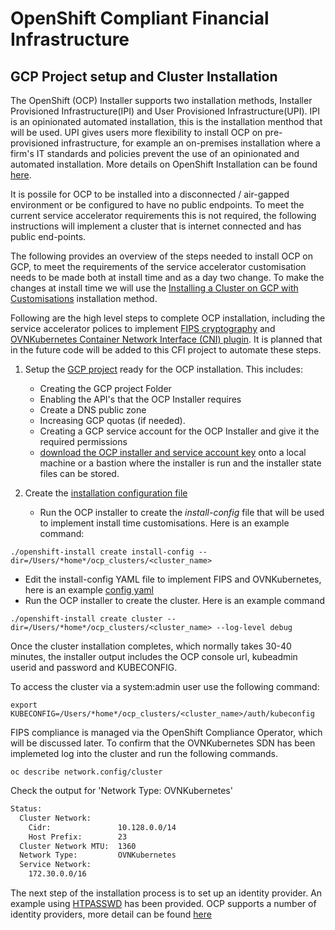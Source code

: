 # OpenShift Compliant Financial Infrastructure

## GCP Project setup and Cluster Installation 

The OpenShift (OCP) Installer supports two installation methods, Installer Provisioned Infrastructure(IPI) and User Provisioned Infrastructure(UPI). IPI is an opinionated automated installation, this is the installation menthod that will be used. UPI gives users more flexibility to install OCP on pre-provisioned infrastructure, for example an on-premises installation where a firm's IT standards and policies prevent the use of an opinionated and automated installation. More details on OpenShift Installation can be found [here](https://docs.openshift.com/container-platform/4.12/installing/index.html).

It is possile for OCP to be installed into a disconnected / air-gapped environment or be configured to have no public endpoints. To meet the current service accelerator requirements this is not required, the following instructions will implement a cluster that is internet connected and has public end-points. 

The following provides an overview of the steps needed to install OCP on GCP, to meet the requirements of the service accelerator customisation needs to be made both at install time and as a day two change. To make the changes at install time we will use the [Installing a Cluster on GCP with Customisations](https://docs.openshift.com/container-platform/4.12/installing/installing_gcp/installing-gcp-customizations.html) installation method.

Following are the high level steps to complete OCP installation, including the service accelerator polices to implement [FIPS cryptography](https://docs.openshift.com/container-platform/4.12/installing/installing-fips.html) and [OVNKubernetes Container Network Interface (CNI) plugin](https://docs.openshift.com/container-platform/4.12/networking/ovn_kubernetes_network_provider/about-ovn-kubernetes.html#about-ovn-kubernetes). It is planned that in the future code will be added to this CFI project to automate these steps. 

1. Setup the [GCP project](https://docs.openshift.com/container-platform/4.12/installing/installing_gcp/installing-gcp-account.html) ready for the OCP installation. This includes:
    - Creating the GCP project Folder
    - Enabling the API's that the OCP Installer requires
    - Create a DNS public zone
    - Increasing GCP quotas (if needed).
    - Creating a GCP service account for the OCP Installer and give it the required permissions
    - [download the OCP installer and service account key](https://docs.openshift.com/container-platform/4.12/installing/installing_gcp/installing-gcp-customizations.html) onto a local machine or a bastion where the installer is run and the installer state files can be stored.   

2. Create the [installation configuration file](https://docs.openshift.com/container-platform/4.12/installing/installing_gcp/installing-gcp-customizations.html#installation-initializing_installing-gcp-customizations)

    - Run the OCP installer to create the *install-config* file that will be used to implement install time customisations. Here is an example command: 

```shell
./openshift-install create install-config --dir=/Users/*home*/ocp_clusters/<cluster_name>
```
  - Edit the install-config YAML file to implement FIPS and OVNKubernetes, here is an example [config yaml](install-config.yaml) 
  - Run the OCP installer to create the cluster. Here is an example command

```shell
./openshift-install create cluster --dir=/Users/*home*/ocp_clusters/<cluster_name> --log-level debug
```

Once the cluster installation completes, which normally takes 30-40 minutes, the installer output includes the OCP console url, kubeadmin userid and password and KUBECONFIG. 

To access the cluster via a system:admin user use the following command:

```shell
export KUBECONFIG=/Users/*home*/ocp_clusters/<cluster_name>/auth/kubeconfig
```


FIPS compliance is managed via the OpenShift Compliance Operator, which will be discussed later. To confirm that the OVNKubernetes SDN has been implemeted log into the cluster and run the following commands.

```shell
oc describe network.config/cluster
``` 

Check the output for 'Network Type:  OVNKubernetes'

```bash
Status:
  Cluster Network:
    Cidr:               10.128.0.0/14
    Host Prefix:        23
  Cluster Network MTU:  1360
  Network Type:         OVNKubernetes
  Service Network:
    172.30.0.0/16
```

The next step of the installation process is to set up an identity provider. An example using [HTPASSWD](/gcp/02_htpasswd_identity_provider/htpasswd_implementation.md) has been provided. OCP supports a number of identity providers, more detail can be found [here](https://docs.openshift.com/container-platform/4.10/authentication/understanding-identity-provider.html)